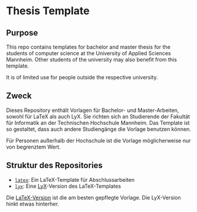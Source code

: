 # Thesis Template

## Purpose

This repo contains templates for bachelor and master thesis for the students of computer science at the University of Applied Sciences Mannheim. Other students of the university may also benefit from this template.

It is of limited use for people outside the respective university.


## Zweck

Dieses Repository enthält Vorlagen für Bachelor- und Master-Arbeiten, sowohl für LaTeX als auch LyX. Sie richten sich an Studierende der Fakultät für Informatik an der Technischen Hochschule Mannheim. Das Template ist so gestaltet, dass auch andere Studiengänge die Vorlage benutzen können.

Für Personen außerhalb der Hochschule ist die Vorlage möglicherweise nur von begrenztem Wert.


## Struktur des Repositories

  * [`latex`](latex): Ein LaTeX-Template für Abschlussarbeiten
  * [`lyx`](lyx): Eine [LyX](http://www.lyx.org)-Version des LaTeX-Templates

Die [LaTeX-Version](latex) ist die am besten gepflegte Vorlage. Die LyX-Version hinkt etwas hinterher.
